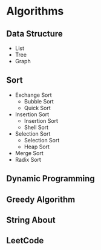 # Algorithms

## Data Structure

* List
* Tree
* Graph

## Sort

* Exchange Sort
    * Bubble Sort
    * Quick Sort
* Insertion Sort
    * Insertion Sort
    * Shell Sort
* Selection Sort
    * Selection Sort
    * Heap Sort
* Merge Sort
* Radix Sort

## Dynamic Programming

## Greedy Algorithm

## String About

## LeetCode